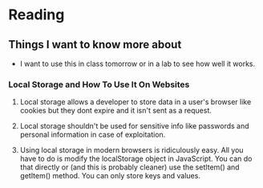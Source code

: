 # Reading 

## Things I want to know more about

- I want to use this in class tomorrow or in a lab to see how well it works.

### Local Storage and How To Use It On Websites

1. Local storage allows a developer to store data in a user's browser like cookies but they dont expire and it isn't sent as a request.

2. Local storage shouldn't be used for sensitive info like passwords and personal information in case of exploitation.

3. Using local storage in modern browsers is ridiculously easy. All you have to do is modify the localStorage object in JavaScript. You can do that directly or (and this is probably cleaner) use the setItem() and getItem() method. You can only store keys and values.